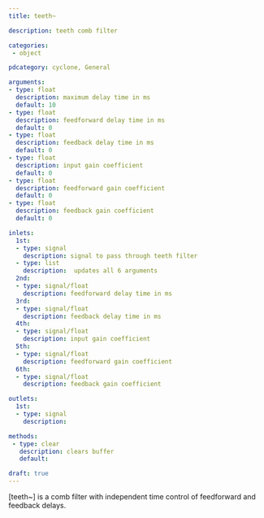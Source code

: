 ```yaml
---
title: teeth~

description: teeth comb filter

categories:
 - object

pdcategory: cyclone, General

arguments:
- type: float
  description: maximum delay time in ms 
  default: 10
- type: float
  description: feedforward delay time in ms
  default: 0
- type: float
  description: feedback delay time in ms
  default: 0
- type: float
  description: input gain coefficient
  default: 0
- type: float
  description: feedforward gain coefficient
  default: 0
- type: float
  description: feedback gain coefficient
  default: 0

inlets:
  1st:
  - type: signal
    description: signal to pass through teeth filter
  - type: list
    description:  updates all 6 arguments
  2nd:
  - type: signal/float
    description: feedforward delay time in ms
  3rd:
  - type: signal/float
    description: feedback delay time in ms 
  4th:
  - type: signal/float
    description: input gain coefficient
  5th:
  - type: signal/float
    description: feedforward gain coefficient
  6th:
  - type: signal/float 
    description: feedback gain coefficient

outlets:
  1st:
  - type: signal
    description:

methods:
 - type: clear
   description: clears buffer
   default:

draft: true
---
```


[teeth~] is a comb filter with independent time control of feedforward and feedback delays.
